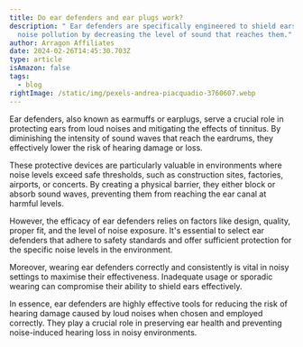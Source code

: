 ```yaml
---
title: Do ear defenders and ear plugs work?
description: " Ear defenders are specifically engineered to shield ears from
  noise pollution by decreasing the level of sound that reaches them."
author: Arragon Affiliates
date: 2024-02-26T14:45:30.703Z
type: article
isAmazon: false
tags:
  - blog
rightImage: /static/img/pexels-andrea-piacquadio-3760607.webp
---
```

Ear defenders, also known as earmuffs or earplugs, serve a crucial role in protecting ears from loud noises and mitigating the effects of tinnitus. By diminishing the intensity of sound waves that reach the eardrums, they effectively lower the risk of hearing damage or loss.

These protective devices are particularly valuable in environments where noise levels exceed safe thresholds, such as construction sites, factories, airports, or concerts. By creating a physical barrier, they either block or absorb sound waves, preventing them from reaching the ear canal at harmful levels.

However, the efficacy of ear defenders relies on factors like design, quality, proper fit, and the level of noise exposure. It's essential to select ear defenders that adhere to safety standards and offer sufficient protection for the specific noise levels in the environment.

Moreover, wearing ear defenders correctly and consistently is vital in noisy settings to maximise their effectiveness. Inadequate usage or sporadic wearing can compromise their ability to shield ears effectively.

In essence, ear defenders are highly effective tools for reducing the risk of hearing damage caused by loud noises when chosen and employed correctly. They play a crucial role in preserving ear health and preventing noise-induced hearing loss in noisy environments.
